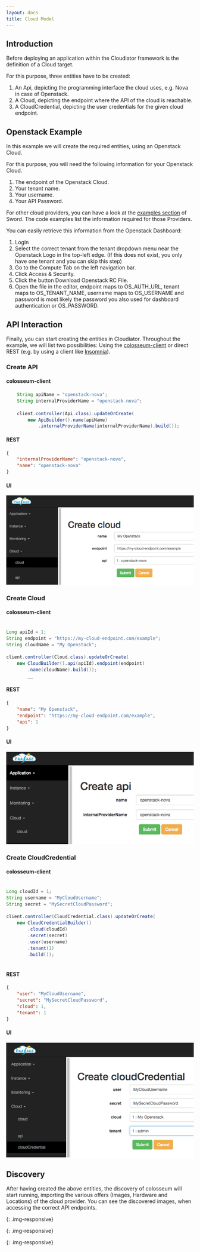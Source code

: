 ```yaml
---
layout: docs
title: Cloud Model
---
```


## Introduction

Before deploying an application within the Cloudiator framework is the definition of
a Cloud target.

For this purpose, three entities have to be created:

1. An Api, depicting the programming interface the cloud uses, e.g. Nova in case of Openstack.
2. A Cloud, depicting the endpoint where the API of the cloud is reachable.
3. A CloudCredential, depicting the user credentials for the given cloud endpoint.

## Openstack Example

In this example we will create the required entities, using an Openstack Cloud.

For this purpose, you will need the following information for your Openstack Cloud.

1. The endpoint of the Openstack Cloud.
2. Your tenant name.
3. Your username.
4. Your API Password.

For other cloud providers, you can have a look at the [examples section](/components/sword.html) of Sword. The code examples
list the information required for those Providers.

You can easily retrieve this information from the Openstack Dashboard:

1. Login 
2. Select the correct tenant from the tenant dropdown menu near the Openstack
Logo in the top-left edge. (If this does not exist, you only have one tenant and you can skip this step)
3. Go to the Compute Tab on the left navigation bar.
4. Click Access & Security.
5. Click the button Download Openstack RC File.
6. Open the file in the editor, endpoint maps to OS_AUTH_URL, tenant maps to OS_TENANT_NAME, username maps to
OS_USERNAME and password is most likely the password you also used for dashboard authentication or OS_PASSWORD.

## API Interaction

Finally, you can start creating the entities in Cloudiator. Throughout the example, we will list two possibilities: Using the [colosseum-client](/components/colosseum-client.html)
or direct REST (e.g. by using a client like [Insomnia](https://chrome.google.com/webstore/detail/insomnia-rest-client/gmodihnfibbjdecbanmpmbmeffnmloel)).

### Create API

#### colosseum-client

```java
    String apiName = "openstack-nova";
    String internalProviderName = "openstack-nova";

    client.controller(Api.class).updateOrCreate(
        new ApiBuilder().name(apiName)
            .internalProviderName(internalProviderName).build());
```            

#### REST

```json
{
    "internalProviderName": "openstack-nova",
    "name": "openstack-nova"
}
```

#### UI

![Creating a Cloud using the web interface][ui_cloud]

### Create Cloud

#### colosseum-client

```java

Long apiId = 1;
String endpoint = "https://my-cloud-endpoint.com/example";
String cloudName = "My Openstack";

client.controller(Cloud.class).updateOrCreate(
    new CloudBuilder().api(apiId).endpoint(endpoint)
        .name(cloudName).build());
        __
```

#### REST

```json
{
    "name": "My Openstack", 
    "endpoint": "https://my-cloud-endpoint.com/example", 
    "api": 1 
}
```

#### UI

![Creating an API using the web interface][ui_api]

### Create CloudCredential

#### colosseum-client

```java

Long cloudId = 1;
String username = "MyCloudUsername";
String secret = "MySecretCloudPassword";

client.controller(CloudCredential.class).updateOrCreate(
    new CloudCredentialBuilder()
        .cloud(cloudId)
        .secret(secret)
        .user(username)
        .tenant(1)
        .build());
        
```

#### REST

```json
{
    "user": "MyCloudUsername",
    "secret": "MySecretCloudPassword",
    "cloud": 1,
    "tenant": 1
}
```

#### UI

![Creating a Credential using the web interface][ui_credential]

## Discovery

After having created the above entities, the discovery of colosseum will start
running, importing the various offers (Images, Hardware and Locations) of
the cloud provider. You can see the discovered images, when accessing the
correct API endpoints.
  
 
[ui_api]: ../images/ui/api.png
{: .img-responsive}

[ui_cloud]: ../images/ui/cloud.png
{: .img-responsive}

[ui_credential]: ../images/ui/credential.png
{: .img-responsive}




